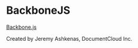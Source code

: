 # BackboneJS

[Backbone.js](http://backbonejs.org)

Created by Jeremy Ashkenas, DocumentCloud Inc.

